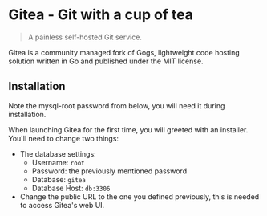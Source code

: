 # Gitea - Git with a cup of tea

> A painless self-hosted Git service.

Gitea is a community managed fork of Gogs, lightweight code hosting solution written in Go and published under the MIT license.

## Installation

Note the mysql-root password from below, you will need it during installation.

When launching Gitea for the first time, you will greeted with an installer. You'll need to change two things: 

* The database settings:
  * Username: `root`
  * Password: the previously mentioned password
  * Database: `gitea`
  * Database Host: `db:3306`
* Change the public URL to the one you defined previously, this is needed to access Gitea's web UI.
